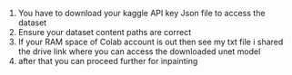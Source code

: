 1. You have to download your kaggle API key Json file to access the dataset
2. Ensure your dataset content paths are correct
3. If your RAM space of Colab account is out then see my txt file i shared the drive link where you can access the downloaded unet model
4. after that you can proceed further for inpainting 
